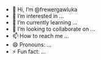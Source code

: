 - 👋 Hi, I’m @frewergawluka
- 👀 I’m interested in ...
- 🌱 I’m currently learning ...
- 💞️ I’m looking to collaborate on ...
- 📫 How to reach me ...
- 😄 Pronouns: ...
- ⚡ Fun fact: ...

<!---
frewergawluka/frewergawluka is a ✨ special ✨ repository because its `README.md` (this file) appears on your GitHub profile.
You can click the Preview link to take a look at your changes.
--->
